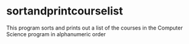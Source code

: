 # sortandprintcourselist
This program sorts and prints out a list of the courses in the Computer Science program in alphanumeric order
